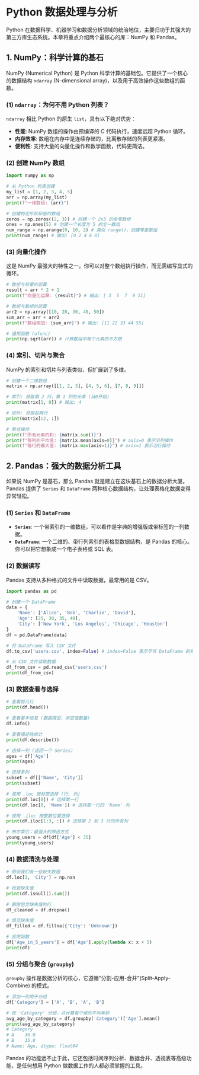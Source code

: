 # Python 数据处理与分析

Python 在数据科学、机器学习和数据分析领域的统治地位，主要归功于其强大的第三方库生态系统。本章将重点介绍两个最核心的库：NumPy 和 Pandas。

## 1. NumPy：科学计算的基石

NumPy (Numerical Python) 是 Python 科学计算的基础包。它提供了一个核心的数据结构 `ndarray` (N-dimensional array)，以及用于高效操作这些数组的函数。

### (1) `ndarray`：为何不用 Python 列表？
`ndarray` 相比 Python 的原生 `list`，具有以下绝对优势：
-   **性能**: NumPy 数组的操作由预编译的 C 代码执行，速度远超 Python 循环。
-   **内存效率**: 数组在内存中是连续存储的，比离散存储的列表更紧凑。
-   **便利性**: 支持大量的向量化操作和数学函数，代码更简洁。

### (2) 创建 NumPy 数组

```python
import numpy as np

# 从 Python 列表创建
my_list = [1, 2, 3, 4, 5]
arr = np.array(my_list)
print(f"一维数组: {arr}")

# 创建特定形状和值的数组
zeros = np.zeros((2, 3)) # 创建一个 2x3 的全零数组
ones = np.ones(5) # 创建一个长度为 5 的全一数组
num_range = np.arange(0, 10, 2) # 类似 range()，创建等差数组
print(num_range) # 输出: [0 2 4 6 8]
```

### (3) 向量化操作
这是 NumPy 最强大的特性之一。你可以对整个数组执行操作，而无需编写显式的循环。

```python
# 数组与标量的运算
result = arr * 2 + 1
print(f"向量化运算: {result}") # 输出: [ 3  5  7  9 11]

# 数组与数组的运算
arr2 = np.array([10, 20, 30, 40, 50])
sum_arr = arr + arr2
print(f"数组相加: {sum_arr}") # 输出: [11 22 33 44 55]

# 通用函数 (ufunc)
print(np.sqrt(arr)) # 计算数组中每个元素的平方根
```

### (4) 索引、切片与聚合

NumPy 的索引和切片与列表类似，但扩展到了多维。

```python
# 创建一个二维数组
matrix = np.array([[1, 2, 3], [4, 5, 6], [7, 8, 9]])

# 索引: 获取第 2 行，第 1 列的元素 (从0开始)
print(matrix[1, 0]) # 输出: 4

# 切片: 获取前两行
print(matrix[:2, :])

# 聚合操作
print(f"所有元素的和: {matrix.sum()}")
print(f"每列的平均值: {matrix.mean(axis=0)}") # axis=0 表示沿列操作
print(f"每行的最大值: {matrix.max(axis=1)}") # axis=1 表示沿行操作
```

## 2. Pandas：强大的数据分析工具

如果说 NumPy 是基石，那么 Pandas 就是建立在这块基石上的数据分析大厦。Pandas 提供了 `Series` 和 `DataFrame` 两种核心数据结构，让处理表格化数据变得异常轻松。

### (1) `Series` 和 `DataFrame`
-   **`Series`**: 一个带索引的一维数组，可以看作是字典的增强版或带标签的一列数据。
-   **`DataFrame`**: 一个二维的、带行列索引的表格型数据结构，是 Pandas 的核心。你可以把它想象成一个电子表格或 SQL 表。

### (2) 数据读写
Pandas 支持从多种格式的文件中读取数据，最常用的是 CSV。

```python
import pandas as pd

# 创建一个 DataFrame
data = {
    'Name': ['Alice', 'Bob', 'Charlie', 'David'],
    'Age': [25, 30, 35, 40],
    'City': ['New York', 'Los Angeles', 'Chicago', 'Houston']
}
df = pd.DataFrame(data)

# 将 DataFrame 写入 CSV 文件
df.to_csv('users.csv', index=False) # index=False 表示不将 DataFrame 的索引写入文件

# 从 CSV 文件读取数据
df_from_csv = pd.read_csv('users.csv')
print(df_from_csv)
```

### (3) 数据查看与选择

```python
# 查看前几行
print(df.head())

# 查看基本信息 (数据类型、非空值数量)
df.info()

# 查看描述性统计
print(df.describe())

# 选择一列 (返回一个 Series)
ages = df['Age']
print(ages)

# 选择多列
subset = df[['Name', 'City']]
print(subset)

# 使用 .loc 按标签选择 (行, 列)
print(df.loc[0]) # 选择第一行
print(df.loc[0, 'Name']) # 选择第一行的 'Name' 列

# 使用 .iloc 按整数位置选择
print(df.iloc[1:3, :]) # 选择第 2 到 3 行的所有列

# 布尔索引：最强大的筛选方式
young_users = df[df['Age'] < 35]
print(young_users)
```

### (4) 数据清洗与处理
```python
# 假设我们有一些缺失数据
df.loc[3, 'City'] = np.nan

# 检查缺失值
print(df.isnull().sum())

# 删除包含缺失值的行
df_cleaned = df.dropna()

# 填充缺失值
df_filled = df.fillna({'City': 'Unknown'})

# 应用函数
df['Age_in_5_years'] = df['Age'].apply(lambda x: x + 5)
print(df)
```

### (5) 分组与聚合 (`groupby`)
`groupby` 操作是数据分析的核心，它遵循"分割-应用-合并"(Split-Apply-Combine) 的模式。

```python
# 添加一列用于分组
df['Category'] = ['A', 'B', 'A', 'B']

# 按 'Category' 分组，并计算每个组的平均年龄
avg_age_by_category = df.groupby('Category')['Age'].mean()
print(avg_age_by_category)
# Category
# A    30.0
# B    35.0
# Name: Age, dtype: float64
```

Pandas 的功能远不止于此，它还包括时间序列分析、数据合并、透视表等高级功能，是任何想用 Python 做数据工作的人都必须掌握的工具。 